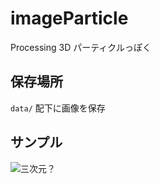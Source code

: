# imageParticle
Processing 3D パーティクルっぽく

## 保存場所
`data/` 配下に画像を保存

## サンプル

![三次元？](https://user-images.githubusercontent.com/8016384/79469529-40fd7680-803b-11ea-9fc7-f13b0bde6803.gif)

